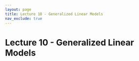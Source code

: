 ```yaml
---
layout: page
title: Lecture 10 - Generalized Linear Models
nav_exclude: true
---
```


# Lecture 10 - Generalized Linear Models
